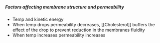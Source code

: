 ##### Factors affecting membrane structure and permeability
- Temp and kinetic energy
- When temp drops permeability decreases, [[Cholesterol]] buffers the effect of the drop to prevent reduction in the membranes fluidity
- When temp increases permeability increases